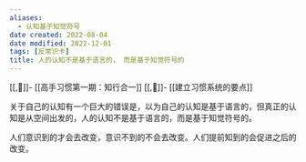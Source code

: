 ```yaml
---
aliases: 
  - 认知基于知觉符号
date created: 2022-08-04
date modified: 2022-12-01
tags: [反常识卡]
title: 人的认知不是基于语言的， 而是基于知觉符号的
---
```


[[,🌲]]-  [[高手习惯第一期：知行合一]]
[[,🌿]]-  [[建立习惯系统的要点]]

关于自己的认知有一个巨大的错误是，以为自己的认知是基于语言的，但真正的认知是从空间出发的，人的认知不是基于语言的，而是基于知觉符号的。  

人们意识到的才会去改变，意识不到的不会去改变。人们提前知到的会促进之后的改变。
